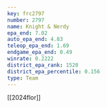 ```yaml
---
key: frc2797
number: 2797
name: Knight & Nerdy
epa_end: 7.02
auto_epa_end: 4.83
teleop_epa_end: 1.69
endgame_epa_end: 0.49
winrate: 0.2222
district_epa_rank: 1520
district_epa_percentile: 0.156
type: Team
---
```

[[2024flor]]
